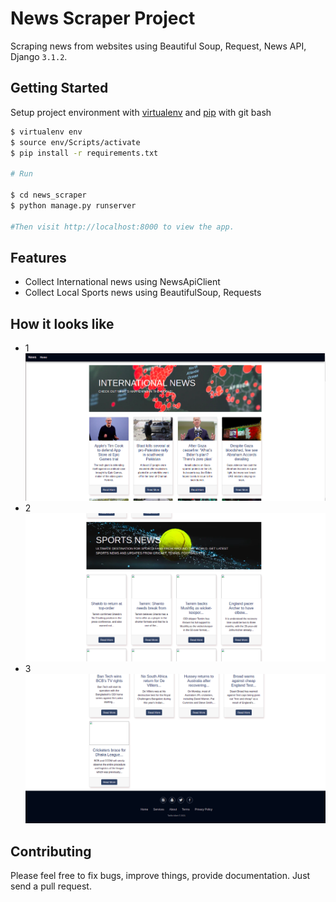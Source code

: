 
# News Scraper Project

Scraping news from websites using Beautiful Soup, Request, News API, Django `3.1.2`.

## Getting Started

Setup project environment with [virtualenv](https://virtualenv.pypa.io) and [pip](https://pip.pypa.io) with git bash

```bash
$ virtualenv env
$ source env/Scripts/activate
$ pip install -r requirements.txt 

# Run

$ cd news_scraper
$ python manage.py runserver

#Then visit http://localhost:8000 to view the app.
```

## Features

* Collect International news using NewsApiClient 
* Collect Local Sports news using BeautifulSoup, Requests

## How it looks like
* 1
![Screenshot](Screenshot1-2021-05-21.png)
* 2
![Screenshot](Screenshot2-2021-05-21.png)
* 3
![Screenshot](Screenshot3-2021-05-21.png)


## Contributing

Please feel free to fix bugs, improve things, provide documentation. Just send a pull request.
